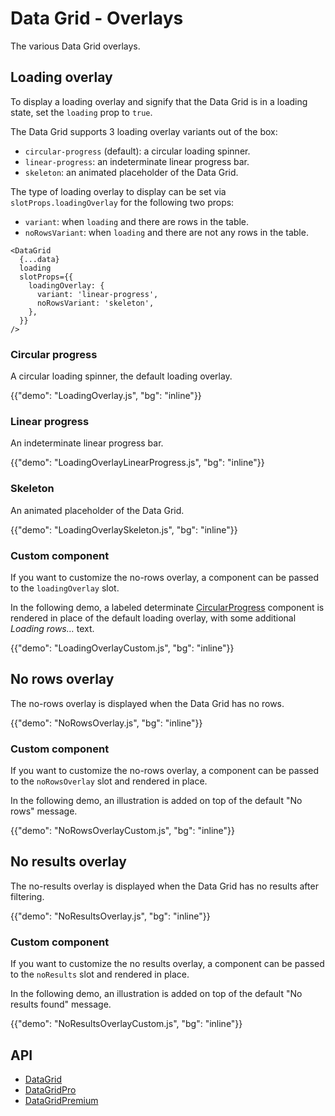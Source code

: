 # Data Grid - Overlays

<p class="description">The various Data Grid overlays.</p>

## Loading overlay

To display a loading overlay and signify that the Data Grid is in a loading state, set the `loading` prop to `true`.

The Data Grid supports 3 loading overlay variants out of the box:

- `circular-progress` (default): a circular loading spinner.
- `linear-progress`: an indeterminate linear progress bar.
- `skeleton`: an animated placeholder of the Data Grid.

The type of loading overlay to display can be set via `slotProps.loadingOverlay` for the following two props:

- `variant`: when `loading` and there are rows in the table.
- `noRowsVariant`: when `loading` and there are not any rows in the table.

```tsx
<DataGrid
  {...data}
  loading
  slotProps={{
    loadingOverlay: {
      variant: 'linear-progress',
      noRowsVariant: 'skeleton',
    },
  }}
/>
```

### Circular progress

A circular loading spinner, the default loading overlay.

{{"demo": "LoadingOverlay.js", "bg": "inline"}}

### Linear progress

An indeterminate linear progress bar.

{{"demo": "LoadingOverlayLinearProgress.js", "bg": "inline"}}

### Skeleton

An animated placeholder of the Data Grid.

{{"demo": "LoadingOverlaySkeleton.js", "bg": "inline"}}

### Custom component

If you want to customize the no-rows overlay, a component can be passed to the `loadingOverlay` slot.

In the following demo, a labeled determinate [CircularProgress](/material-ui/react-progress/#circular-determinate) component is rendered in place of the default loading overlay, with some additional _Loading rows…_ text.

{{"demo": "LoadingOverlayCustom.js", "bg": "inline"}}

## No rows overlay

The no-rows overlay is displayed when the Data Grid has no rows.

{{"demo": "NoRowsOverlay.js", "bg": "inline"}}

### Custom component

If you want to customize the no-rows overlay, a component can be passed to the `noRowsOverlay` slot and rendered in place.

In the following demo, an illustration is added on top of the default "No rows" message.

{{"demo": "NoRowsOverlayCustom.js", "bg": "inline"}}

## No results overlay

The no-results overlay is displayed when the Data Grid has no results after filtering.

{{"demo": "NoResultsOverlay.js", "bg": "inline"}}

### Custom component

If you want to customize the no results overlay, a component can be passed to the `noResults` slot and rendered in place.

In the following demo, an illustration is added on top of the default "No results found" message.

{{"demo": "NoResultsOverlayCustom.js", "bg": "inline"}}

## API

- [DataGrid](/x/api/data-grid/data-grid/)
- [DataGridPro](/x/api/data-grid/data-grid-pro/)
- [DataGridPremium](/x/api/data-grid/data-grid-premium/)
